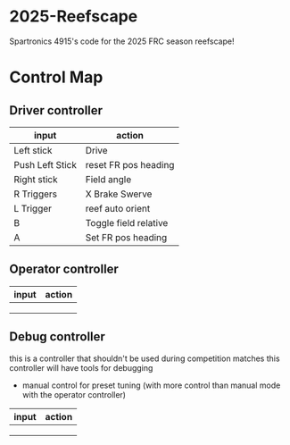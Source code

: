 # 2025-Reefscape

Spartronics 4915's code for the 2025 FRC season reefscape!

# Control Map

## Driver controller

| input   | action |
| -------- | ------- |
| Left stick |  Drive |
| Push Left Stick |  reset FR pos heading |
| Right stick | Field angle |
| R Triggers | X Brake Swerve |
| L Trigger | reef auto orient |
| B | Toggle field relative |
| A | Set FR pos heading |

## Operator controller
| input   | action |
| -------- | ------- |
|   |     |
|  |      |
|     |     |


## Debug controller
this is a controller that shouldn't be used during competition matches
this controller will have tools for debugging
* manual control for preset tuning (with more control than manual mode with the operator controller)

| input   | action |
| -------- | ------- |
|   |     |
|  |      |
|     |     |